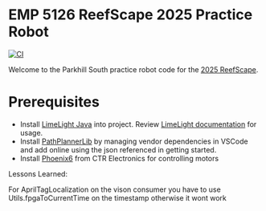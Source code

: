 # EMP 5126 ReefScape 2025 Practice Robot
[![CI](https://github.com/First5126/2025-reefscape-practice/actions/workflows/main.yml/badge.svg?branch=main)](https://github.com/First5126/2025-reefscape-practice/actions/workflows/main.yml)

Welcome to the Parkhill South practice robot code for the [2025 ReefScape][1].

# Prerequisites
* Install [LimeLight Java][2] into project.  Review [LimeLight documentation][3] for usage.
* Install [PathPlannerLib][4] by managing vendor dependencies in VSCode and add online using the json referenced in getting started.
* Install [Phoenix6][5] from CTR Electronics for controlling motors

[1]: https://www.firstinspires.org/robotics/frc/game-and-season
[2]: https://github.com/LimelightVision/limelightlib-wpijava
[3]: https://docs.limelightvision.io/docs/docs-limelight/apis/limelight-lib
[4]: https://pathplanner.dev/pplib-getting-started.html#install-pathplannerlib
[5]: https://maven.ctr-electronics.com/release/com/ctre/phoenix6/latest/Phoenix6-replay-frc2025-latest.json

Lessons Learned:

For AprilTagLocalization on the vison consumer you have to use Utils.fpgaToCurrentTime on 
the timestamp otherwise it wont work 